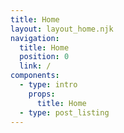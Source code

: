 ```yaml
---
title: Home
layout: layout_home.njk
navigation:
  title: Home
  position: 0
  link: /
components:
  - type: intro
    props:
      title: Home
  - type: post_listing
---
```

